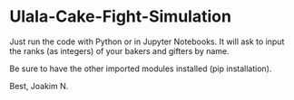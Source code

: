 # Ulala-Cake-Fight-Simulation

Just run the code with Python or in Jupyter Notebooks.
It will ask to input the ranks (as integers) of your bakers and gifters by name.

Be sure to have the other imported modules installed (pip installation).

Best,
Joakim N.
